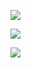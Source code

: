 ![](https://github-readme-stats.vercel.app/api/wakatime?username=alizahidpak&api_domain=wakapi.dev&bg_color=1A202C&title_color=2F855A&icon_color=2F855A&text_color=ffffff&custom_title=Wakapi.dev+Stats+%28Last+6+Months%29&layout=compact)

![](https://wakapi.dev/api/badge/alizahidpak/alizahidpak/interval:30_days?label=last%2030d)

![](https://img.shields.io/endpoint?url=https://wakapi.dev/api/compat/shields/v1/alizahidpak/interval:all_time&label=All%20time&color=blue)

<!--
[![My GitHub stats](https://github-readme-stats.vercel.app/api?username=alizahidpak)](https://github.com/anuraghazra/github-readme-stats)

[![Top Langs](https://github-readme-stats.vercel.app/api/top-langs/?username=alizahidpak)](https://github.com/anuraghazra/github-readme-stats)

**alizahidpak/alizahidpak** is a ✨ _special_ ✨ repository because its `README.md` (this file) appears on your GitHub profile.

Here are some ideas to get you started:

- 🔭 I’m currently working on ...
- 🌱 I’m currently learning ...
- 👯 I’m looking to collaborate on ...
- 🤔 I’m looking for help with ...
- 💬 Ask me about ...
- 📫 How to reach me: ...
- 😄 Pronouns: ...
- ⚡ Fun fact: ...
-->
